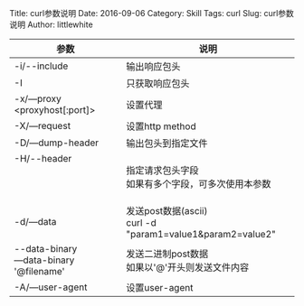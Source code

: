 Title: curl参数说明 
Date: 2016-09-06
Category: Skill
Tags: curl
Slug: curl参数说明
Author: littlewhite

参数 | 说明 
--- | --- 
-i/--include | 输出响应包头
-I | 只获取响应包头
-x/—proxy <proxyhost[:port]> | 设置代理 
-X/—request <command> | 设置http method
-D/—dump-header <file> | 输出包头到指定文件
-H/--header <header> | 指定请求包头字段 </br>如果有多个字段，可多次使用本参数
-d/—data <data> | 发送post数据(ascii)</br> curl -d "param1=value1&param2=value2"
--data-binary <data> </br>—data-binary '@filename'|发送二进制post数据</br>如果以'@'开头则发送文件内容
-A/—user-agent <agent string> | 设置user-agent
